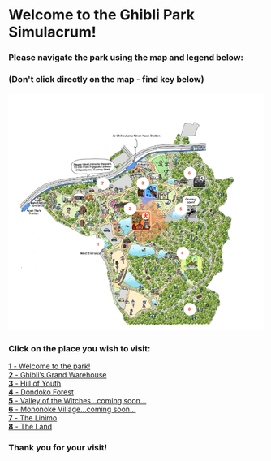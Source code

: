 # Welcome to the Ghibli Park Simulacrum!

### Please navigate the park using the map and legend below:
### (Don't click directly on the map - find key below)

![Ghibli Park Map](map-ghibli.png)

### Click on the place you wish to visit:
[**1** - Welcome to the park!](https://github.com/mollyjones2023/ghibli-simulacrum/blob/main/1-welcome-to-the-park/welcome.md)
<br>
[**2** - Ghibli’s Grand Warehouse](https://github.com/mollyjones2023/ghibli-simulacrum/blob/main/2-ghibli-grand-warehouse/warehouse.md)
<br>
[**3** - Hill of Youth](https://github.com/mollyjones2023/ghibli-simulacrum/blob/main/3-hill-of-youth/hill.md)
<br>
[**4** - Dondoko Forest](https://github.com/mollyjones2023/ghibli-simulacrum/blob/main/4-dondoko-forest/forest.md)
<br>
[**5** - Valley of the Witches...coming soon...](https://github.com/mollyjones2023/ghibli-simulacrum/blob/main/5-valley-of-the-witches/valley.md)
<br>
[**6** - Mononoke Village...coming soon...](https://github.com/mollyjones2023/ghibli-simulacrum/blob/main/6-mononoke-village/village.md)
<br>
[**7** - The Linimo](https://github.com/mollyjones2023/ghibli-simulacrum/blob/main/7-the-linimo/linimo.md)
<br>
[**8** - The Land](https://github.com/mollyjones2023/ghibli-simulacrum/blob/main/8-the-land/land.md)


### Thank you for your visit!

